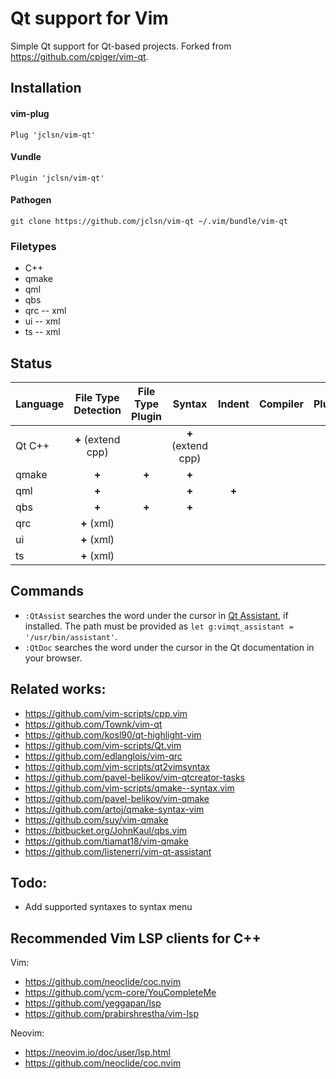# Qt support for Vim

Simple Qt support for Qt-based projects. Forked from https://github.com/cpiger/vim-qt.

## Installation

#### vim-plug
```vim
Plug 'jclsn/vim-qt'
```

#### Vundle
```vim
Plugin 'jclsn/vim-qt'
```

#### Pathogen
```vim
git clone https://github.com/jclsn/vim-qt ~/.vim/bundle/vim-qt
```

### Filetypes

* C++
* qmake
* qml
* qbs
* qrc -- xml
* ui -- xml
* ts -- xml

## Status

| Language | File Type Detection | File Type Plugin |       Syntax       |     Indent    | Compiler | Plugin |
| :------- | :-----------------: | :--------------: | :----------------: | :-----------: | :------: | :----: |
|  Qt C++  |  **+** (extend cpp) |                  | **+** (extend cpp) |               |          |        |
|  qmake   |        **+**        |      **+**       |        **+**       |               |          |        |
|   qml    |        **+**        |                  |        **+**       |     **+**     |          |        |
|   qbs    |        **+**        |      **+**       |        **+**       |               |          |        |
|   qrc    |     **+** (xml)     |                  |                    |               |          |        |
|    ui    |     **+** (xml)     |                  |                    |               |          |        |
|    ts    |     **+** (xml)     |                  |                    |               |          |        |


## Commands

* ``:QtAssist`` searches the word under the cursor in [Qt Assistant](https://doc.qt.io/qt-6/assistant-quick-guide.html), if installed. 
The path must be provided as ``let g:vimqt_assistant = '/usr/bin/assistant'``.
* ``:QtDoc`` searches the word under the cursor in the Qt documentation in your browser.

## Related works:

* https://github.com/vim-scripts/cpp.vim
* https://github.com/Townk/vim-qt
* https://github.com/kosl90/qt-highlight-vim
* https://github.com/vim-scripts/Qt.vim
* https://github.com/edlanglois/vim-qrc
* https://github.com/vim-scripts/qt2vimsyntax
* https://github.com/pavel-belikov/vim-qtcreator-tasks
* https://github.com/vim-scripts/qmake--syntax.vim
* https://github.com/pavel-belikov/vim-qmake
* https://github.com/artoj/qmake-syntax-vim
* https://github.com/suy/vim-qmake
* https://bitbucket.org/JohnKaul/qbs.vim
* https://github.com/tiamat18/vim-qmake
* https://github.com/listenerri/vim-qt-assistant

## Todo:

* Add supported syntaxes to syntax menu

## Recommended Vim LSP clients for C++
Vim:
* https://github.com/neoclide/coc.nvim
* https://github.com/ycm-core/YouCompleteMe
* https://github.com/yeggapan/lsp
* https://github.com/prabirshrestha/vim-lsp

Neovim:
* https://neovim.io/doc/user/lsp.html
* https://github.com/neoclide/coc.nvim
